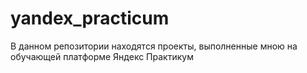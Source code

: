 # yandex_practicum
В данном репозитории находятся проекты, выполненные мною на обучающей платформе Яндекс Практикум
